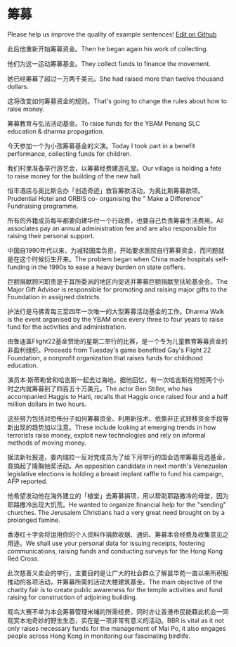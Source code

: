 # 筹募

Please help us improve the quality of example sentences! [Edit on Github](https://github.com/jiyushe/jiyu-example-sentence-source/blob/main/chinese/choumu.md)

<p><span class="chinese">此后他重新开始筹募资金。</span><span class="english">Then he began again his work of collecting.</span></p>

<p><span class="chinese">他们为这一运动筹募基金。</span><span class="english">They collect funds to finance the movement.</span></p>

<p><span class="chinese">她已经筹募了超过一万两千美元。</span><span class="english">She had raised more than twelve thousand dollars.</span></p>

<p><span class="chinese">这将改变如何筹募资金的规则。</span><span class="english">That's going to change the rules about how to raise money.</span></p>

<p><span class="chinese">筹募教育与弘法活动基金。</span><span class="english">To raise funds for the YBAM Penang SLC education & dharma propagation.</span></p>

<p><span class="chinese">今天参加一个为小孩筹募基金的义演。</span><span class="english">Today I took part in a benefit performance, collecting funds for children.</span></p>

<p><span class="chinese">我们村里准备举行游艺会，以筹募经费建造礼堂。</span><span class="english">Our village is holding a fete to raise money for the building of the new hall.</span></p>

<p><span class="chinese">恒丰酒店与奥比斯合办「创造奇迹」救盲筹款活动，为奥比斯筹募款项。</span><span class="english">Prudential Hotel and ORBIS co- organising the " Make a Difference" Fundraising programme.</span></p>

<p><span class="chinese">所有的外籍成员每年都要向建华付一个行政费，也要自己负责筹募生活费用。</span><span class="english">All associates pay an annual administration fee and are also responsible for raising their personal support.</span></p>

<p><span class="chinese">中国自1990年代以来，为减轻国库负担，开始要求医院自行筹募资金，而问题就是在这个时候衍生开来。</span><span class="english">The problem began when China made hospitals self-funding in the 1990s to ease a heavy burden on state coffers.</span></p>

<p><span class="chinese">巨额捐献顾问职责是于其所委派的地区内促进并筹募巨额捐献至扶轮基金会。</span><span class="english">The Major Gift Advisor is responsible for promoting and raising major gifts to the Foundation in assigned districts.</span></p>

<p><span class="chinese">护法行是马佛青每三至四年一次唯一的大型筹募活动基金的工作。</span><span class="english">Dharma Walk is the event organised by the YBAM once every three to four years to raise fund for the activities and administration.</span></p>

<p><span class="chinese">由鲁迪盖Flight22基金赞助的星期二举行的比赛，是一个专为儿童教育筹募资金的非盈利组织。</span><span class="english">Proceeds from Tuesday's game benefited Gay's Flight 22 Foundation, a nonprofit organization that raises funds for childhood education.</span></p>

<p><span class="chinese">演员本·斯蒂勒曾和哈吉斯一起去过海地，据他回忆，有一次哈吉斯在短短两个小时之内就筹募到了四百五十万美元。</span><span class="english">The actor Ben Stiller, who has accompanied Haggis to Haiti, recalls that Haggis once raised four and a half million dollars in two hours.</span></p>

<p><span class="chinese">这些努力包括对恐怖分子如何筹募资金、利用新技术、依靠非正式转移资金手段等新出现的趋势加以注意。</span><span class="english">These include looking at emerging trends in how terrorists raise money, exploit new technologies and rely on informal methods of moving money.</span></p>

<p><span class="chinese">据法新社报道，委内瑞拉一反对党成员为了给下月举行的国会选举筹募竞选基金，竟搞起了隆胸抽奖活动。</span><span class="english">An opposition candidate in next month's Venezuelan legislative elections is holding a breast implant raffle to fund his campaign, AFP reported.</span></p>

<p><span class="chinese">他希望发动他在海外建立的「植堂」去筹募捐项，用以帮助耶路撒冷的母堂，因为耶路撒冷出现大饥荒。</span><span class="english">He wanted to organize financial help for the "sending" churches. The Jerusalem Christians had a very great need brought on by a prolonged famine.</span></p>

<p><span class="chinese">香港红十字会将运用你的个人资料作捐款收据、通讯、筹募本会经费及收集意见之用途。</span><span class="english">We shall use your personal data for issuing receipts, fostering communications, raising funds and conducting surveys for the Hong Kong Red Cross.</span></p>

<p><span class="chinese">此次慈善义卖会的举行，主要目的是让广大的社会群众了解昙华苑一直以来所积极推动的各项活动，并筹募所需的活动大楼建筑基金。</span><span class="english">The main objective of the charity fair is to create public awareness for the temple activities and fund raising for construction of adjoining building.</span></p>

<p><span class="chinese">观鸟大赛不单为本会筹募管理米埔的所需经费，同时亦让香港市民能藉此机会一同观赏本地奇妙的野生生态，实在是一项非常有意义的活动。</span><span class="english">BBR is vital as it not only raises necessary funds for the management of Mai Po, it also engages people across Hong Kong in monitoring our fascinating birdlife.</span></p>


